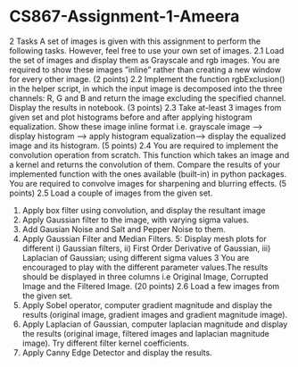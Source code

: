 # CS867-Assignment-1-Ameera
2 Tasks
A set of images is given with this assignment to perform the following tasks. However, feel free to use
your own set of images.
2.1
Load the set of images and display them as Grayscale and rgb images. You are required to show these
images ”inline” rather than creating a new window for every other image. (2 points)
2.2
Implement the function rgbExclusion() in the helper script, in which the input image is decomposed
into the three channels: R, G and B and return the image excluding the specified channel. Display
the results in notebook. (3 points)
2.3
Take at-least 3 images from given set and plot histograms before and after applying histogram equalization. Show these image inline format i.e. grayscale image –> display histogram –> apply histogram
equalization–> display the equalized image and its histogram. (5 points)
2.4
You are required to implement the convolution operation from scratch. This function which takes an
image and a kernel and returns the convolution of them.
Compare the results of your implemented function with the ones available (built-in) in python
packages. You are required to convolve images for sharpening and blurring effects. (5 points)
2.5
Load a couple of images from the given set.
1. Apply box filter using convolution, and display the resultant image
2. Apply Gaussian filter to the image, with varying sigma values.
3. Add Gausian Noise and Salt and Pepper Noise to them.
4. Apply Gaussian Filter and Median Filters.
5: Display mesh plots for different i) Gaussian filters, ii) First Order Derivative of Gaussian, iii)
Laplacian of Gaussian; using different sigma values
3
You are encouraged to play with the different parameter values.The results should be displayed in
three columns i.e Original Image, Corrupted Image and the Filtered Image.
(20 points)
2.6
Load a few images from the given set.
1. Apply Sobel operator, computer gradient magnitude and display the results (original image, gradient images and gradient magnitude image).
2. Apply Laplacian of Gaussian, computer laplacian magnitude and display the results (original image, filtered images and laplacian magnitude image). Try different filter kernel coefficients.
3. Apply Canny Edge Detector and display the results.
